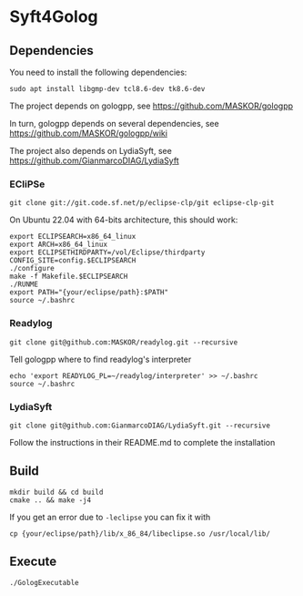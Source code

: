 # Syft4Golog

## Dependencies

You need to install the following dependencies:

```
sudo apt install libgmp-dev tcl8.6-dev tk8.6-dev
```

The project depends on gologpp, see https://github.com/MASKOR/gologpp 

In turn, gologpp depends on several dependencies, see https://github.com/MASKOR/gologpp/wiki

The project also depends on LydiaSyft, see https://github.com/GianmarcoDIAG/LydiaSyft

### ECliPSe

```
git clone git://git.code.sf.net/p/eclipse-clp/git eclipse-clp-git
```

On Ubuntu 22.04 with 64-bits architecture, this should work:

```
export ECLIPSEARCH=x86_64_linux 
export ARCH=x86_64_linux 
export ECLIPSETHIRDPARTY=/vol/Eclipse/thirdparty
CONFIG_SITE=config.$ECLIPSEARCH
./configure
make -f Makefile.$ECLIPSEARCH
./RUNME
export PATH="{your/eclipse/path}:$PATH"
source ~/.bashrc
```

### Readylog

```
git clone git@github.com:MASKOR/readylog.git --recursive
```

Tell gologpp where to find readylog's interpreter

```
echo 'export READYLOG_PL=~/readylog/interpreter' >> ~/.bashrc
source ~/.bashrc
```

### LydiaSyft

```
git clone git@github.com:GianmarcoDIAG/LydiaSyft.git --recursive
```

Follow the instructions in their README.md to complete the installation

## Build

```
mkdir build && cd build
cmake .. && make -j4
```

If you get an error due to `-leclipse` you can fix it with

```
cp {your/eclipse/path}/lib/x_86_84/libeclipse.so /usr/local/lib/
```

## Execute

```
./GologExecutable
```














